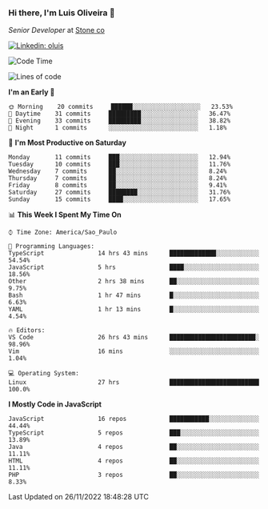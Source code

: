 ### Hi there, I'm Luis Oliveira 👋
*Senior Developer* at [Stone co](https://www.stone.com.br)  

[![Linkedin: oluis](https://img.shields.io/badge/-ooluis-blue?style=flat-square&logo=Linkedin&logoColor=white&link=https://www.linkedin.com/in/ooluis)](https://www.linkedin.com/in/ooluis/)

<!--START_SECTION:waka-->
![Code Time](http://img.shields.io/badge/Code%20Time-2%2C616%20hrs%201%20min-blue)

![Lines of code](https://img.shields.io/badge/From%20Hello%20World%20I%27ve%20Written-240%20Thousand%20lines%20of%20code-blue)

**I'm an Early 🐤** 

```text
🌞 Morning    20 commits     ██████░░░░░░░░░░░░░░░░░░░   23.53% 
🌆 Daytime    31 commits     █████████░░░░░░░░░░░░░░░░   36.47% 
🌃 Evening    33 commits     █████████░░░░░░░░░░░░░░░░   38.82% 
🌙 Night      1 commits      ░░░░░░░░░░░░░░░░░░░░░░░░░   1.18%

```
📅 **I'm Most Productive on Saturday** 

```text
Monday       11 commits     ███░░░░░░░░░░░░░░░░░░░░░░   12.94% 
Tuesday      10 commits     ███░░░░░░░░░░░░░░░░░░░░░░   11.76% 
Wednesday    7 commits      ██░░░░░░░░░░░░░░░░░░░░░░░   8.24% 
Thursday     7 commits      ██░░░░░░░░░░░░░░░░░░░░░░░   8.24% 
Friday       8 commits      ██░░░░░░░░░░░░░░░░░░░░░░░   9.41% 
Saturday     27 commits     ████████░░░░░░░░░░░░░░░░░   31.76% 
Sunday       15 commits     ████░░░░░░░░░░░░░░░░░░░░░   17.65%

```


📊 **This Week I Spent My Time On** 

```text
⌚︎ Time Zone: America/Sao_Paulo

💬 Programming Languages: 
TypeScript               14 hrs 43 mins      █████████████░░░░░░░░░░░░   54.54% 
JavaScript               5 hrs               ████░░░░░░░░░░░░░░░░░░░░░   18.56% 
Other                    2 hrs 38 mins       ██░░░░░░░░░░░░░░░░░░░░░░░   9.75% 
Bash                     1 hr 47 mins        █░░░░░░░░░░░░░░░░░░░░░░░░   6.63% 
YAML                     1 hr 13 mins        █░░░░░░░░░░░░░░░░░░░░░░░░   4.54%

🔥 Editors: 
VS Code                  26 hrs 43 mins      ████████████████████████░   98.96% 
Vim                      16 mins             ░░░░░░░░░░░░░░░░░░░░░░░░░   1.04%

💻 Operating System: 
Linux                    27 hrs              █████████████████████████   100.0%

```

**I Mostly Code in JavaScript** 

```text
JavaScript               16 repos            ███████████░░░░░░░░░░░░░░   44.44% 
TypeScript               5 repos             ███░░░░░░░░░░░░░░░░░░░░░░   13.89% 
Java                     4 repos             ██░░░░░░░░░░░░░░░░░░░░░░░   11.11% 
HTML                     4 repos             ██░░░░░░░░░░░░░░░░░░░░░░░   11.11% 
PHP                      3 repos             ██░░░░░░░░░░░░░░░░░░░░░░░   8.33%

```



 Last Updated on 26/11/2022 18:48:28 UTC
<!--END_SECTION:waka-->
